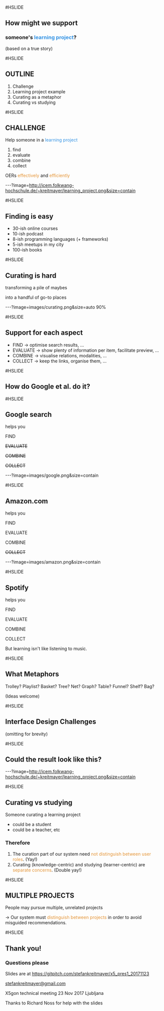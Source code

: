 #HSLIDE

## How might we support
### someone's <span style="color:#3694e4">learning project</span>?

(based on a true story)

#HSLIDE

## OUTLINE
1. Challenge
2. Learning project example
3. Curating as a metaphor
4. Curating vs studying

#HSLIDE

## CHALLENGE

Help someone in a <span style="color:#3694e4">learning project</span>
1. find
2. evaluate
3. combine
4. collect

OERs <span style="color:#e49436">effectively</span> and <span style="color:#e49436">efficiently</span>


---?image=http://icem.folkwang-hochschule.de/~kreitmayer/learning_project.png&size=contain

#HSLIDE

## Finding is easy

* 30-ish online courses
* 10-ish podcast
* 8-ish programming languages (+ frameworks)
* 5-ish meetups in my city
* 100-ish books

#HSLIDE

## Curating is hard

transforming a pile of maybes

into a handful of go-to places

---?image=images/curating.png&size=auto 90%

#HSLIDE

## Support for each aspect

* FIND -> optimise search results, ...
* EVALUATE -> show plenty of information per item, facilitate preview, ...
* COMBINE -> visualise relations, modalities, ...
* COLLECT -> keep the links, organise them, ...

#HSLIDE

## How do Google et al. do it?

#HSLIDE

## Google search

helps you

FIND

~~EVALUATE~~

~~COMBINE~~

~~COLLECT~~

---?image=images/google.png&size=contain

#HSLIDE

## Amazon.com

helps you

FIND

EVALUATE

COMBINE

~~COLLECT~~

---?image=images/amazon.png&size=contain

#HSLIDE

## Spotify

helps you

FIND

EVALUATE

COMBINE

COLLECT

But learning isn't like listening to music.

#HSLIDE

## What Metaphors

Trolley?
Playlist?
Basket?
Tree?
Net?
Graph?
Table?
Funnel?
Shelf?
Bag?

(Ideas welcome)

#HSLIDE

## Interface Design Challenges

(omitting for brevity)

#HSLIDE

## Could the result look like this?

---?image=http://icem.folkwang-hochschule.de/~kreitmayer/learning_project.png&size=contain

#HSLIDE

## Curating vs studying

Someone curating a learning project
* could be a student
* could be a teacher, etc

### Therefore
1. The curation part of our system need <span style="color:#e49436">not distinguish between user roles</span>. (Yay!)
2. Curating (knowledge-centric) and studying (learner-centric) are <span style="color:#e49436">separate concerns</span>. (Double yay!)

#HSLIDE

## MULTIPLE PROJECTS

People may pursue multiple, unrelated projects

-> Our system must <span style="color:#e49436">distinguish between projects</span> in order to avoid misguided recommendations.

#HSLIDE

## Thank you!
### Questions please

Slides are at
https://gitpitch.com/stefankreitmayer/x5_pres1_20171123

stefankreitmayer@gmail.com

X5gon technical meeting 23 Nov 2017 Ljubljana

Thanks to Richard Noss for help with the slides
